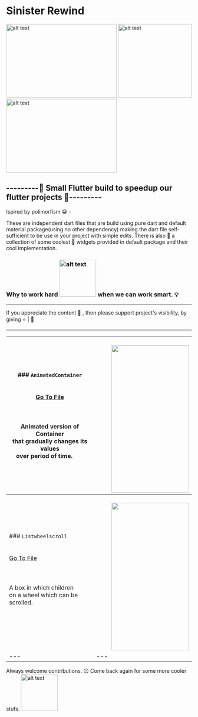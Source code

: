 # Sinister Rewind
<img src="https://github.com/ralphcoder/Parallel-Inertia/blob/master/readme%20assets/one.gif" alt="alt text" width="300ppx" height="200px">  <img src="https://github.com/ralphcoder/Parallel-Inertia/blob/master/readme%20assets/flutter%20logo.png" alt="alt text" width="200ppx" height="200px">  <img src="https://github.com/ralphcoder/Parallel-Inertia/blob/master/readme%20assets/ezgif.com-rotate.gif" alt="alt text" width="300ppx" height="200px">
## ---------🖖 Small Flutter build to speedup our flutter projects 🖖---------
Ispired by polimorfism 😁 -
 
These are independent dart files that are build using pure dart and default material package(using no other dependency) making the dart file self-sufficient to be use in your project with simple edits. There is also 🤘 a collection of some coolest 🤩 widgets provided in default package and their cool implementation.
 
 ### Why to work hard <img src="https://github.com/ralphcoder/Sinister-Rewind/blob/master/readme%20assets/ezgif.com-optimize.gif" alt="alt text" width="100ppx" height="100px"> when we can work smart. 💡
 ***
 If you appreciate the content 📖 , then please support project's visibility, by giving  ⭐ | 👏
 ***
 
| ###   `AnimatedContainer` <br><br><br> [Go To File](https://github.com/ralphcoder/Sinister-Rewind/blob/master/dart%20files/animated_container.dart)<br><br><br><br> Animated version of Container <br> that gradually changes its values <br> over period of time.&nbsp; &nbsp; &nbsp; &nbsp;    |  &nbsp; &nbsp; &nbsp; &nbsp; &nbsp; &nbsp; &nbsp; <img align="right" width="210" height="400" src="https://github.com/ralphcoder/Sinister-Rewind/blob/master/readme%20assets/animated%20container.gif">|
| --- | --- |
| ###   `Listwheelscroll` <br><br><br> [Go To File](https://github.com/ralphcoder/Sinister-Rewind/blob/master/dart%20files/ListWheelScrollView.dart)<br><br><br><br> A box in which children <br>on a wheel which can be scrolled. <br> &nbsp; &nbsp; &nbsp; &nbsp;    |  &nbsp; &nbsp; &nbsp; &nbsp; &nbsp; &nbsp; &nbsp; <img align="right" width="210" height="400" src="https://github.com/ralphcoder/Sinister-Rewind/blob/master/readme%20assets/listviewscrollgif.gif">|
| --- | --- |
 
 
 
 
 Always welcome contributions. 😉
 Come back again for some more cooler stufs.
<img src="https://github.com/ralphcoder/Parallel-Inertia/blob/master/readme%20assets/ezgif.com-gif-maker.gif" alt="alt text" width="100ppx" height="100px">
